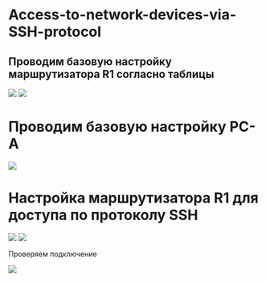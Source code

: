 # Access-to-network-devices-via-SSH-protocol
## Проводим базовую настройку маршрутизатора R1 согласно таблицы

![](https://github.com/iGORnetwork/Access-to-network-devices-via-SSH-protocol/blob/main/image/Screenshot_1.png)
![](https://github.com/iGORnetwork/Access-to-network-devices-via-SSH-protocol/blob/main/image/Screenshot_2.png)

# Проводим базовую настройку PC-A
![](https://github.com/iGORnetwork/Access-to-network-devices-via-SSH-protocol/blob/main/image/Screenshot_3.png)

# Настройка маршрутизатора R1 для доступа по протоколу SSH

![](https://github.com/iGORnetwork/Access-to-network-devices-via-SSH-protocol/blob/main/image/Screenshot_4.png)
![](https://github.com/iGORnetwork/Access-to-network-devices-via-SSH-protocol/blob/main/image/Screenshot_5.png)

Проверяем подключение 

![](https://github.com/iGORnetwork/Access-to-network-devices-via-SSH-protocol/blob/main/image/Screenshot_6.png)
